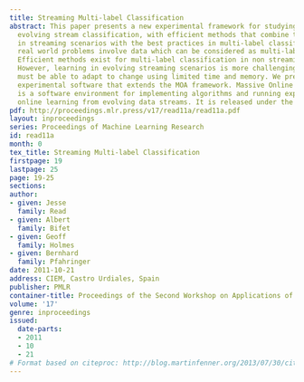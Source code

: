 ```yaml
---
title: Streaming Multi-label Classification
abstract: This paper presents a new experimental framework for studying multi-label
  evolving stream classification, with efficient methods that combine the best practices
  in streaming scenarios with the best practices in multi-label classification. Many
  real world problems involve data which can be considered as multi-label data streams.
  Efficient methods exist for multi-label classification in non streaming scenarios.
  However, learning in evolving streaming scenarios is more challenging, as the learners
  must be able to adapt to change using limited time and memory. We present a new
  experimental software that extends the MOA framework. Massive Online Analysis (MOA)
  is a software environment for implementing algorithms and running experiments for
  online learning from evolving data streams. It is released under the GNU GPL license.
pdf: http://proceedings.mlr.press/v17/read11a/read11a.pdf
layout: inproceedings
series: Proceedings of Machine Learning Research
id: read11a
month: 0
tex_title: Streaming Multi-label Classification
firstpage: 19
lastpage: 25
page: 19-25
sections: 
author:
- given: Jesse
  family: Read
- given: Albert
  family: Bifet
- given: Geoff
  family: Holmes
- given: Bernhard
  family: Pfahringer
date: 2011-10-21
address: CIEM, Castro Urdiales, Spain
publisher: PMLR
container-title: Proceedings of the Second Workshop on Applications of Pattern Analysis
volume: '17'
genre: inproceedings
issued:
  date-parts:
  - 2011
  - 10
  - 21
# Format based on citeproc: http://blog.martinfenner.org/2013/07/30/citeproc-yaml-for-bibliographies/
---
```

